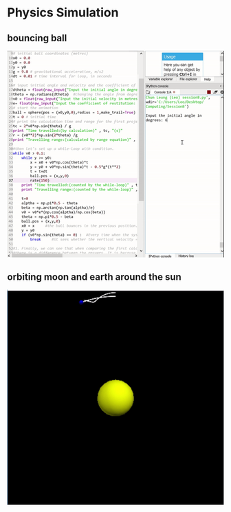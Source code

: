 # Physics Simulation
bouncing ball
------
![alt text](https://github.com/zcemycl/PhysicsSimulation/blob/master/bouncingball/ezgif.com-video-to-gif.gif "bb")


orbiting moon and earth around the sun
------
![alt text](https://github.com/zcemycl/PhysicsSimulation/blob/master/orbit_moon_earth_sun/ezgif.com-video-to-gif.gif "om")
